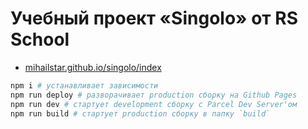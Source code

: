 # Учебный проект «Singolo» от RS School

- [mihailstar.github.io/singolo/index](https://mihailstar.github.io/singolo/index.html)

```bash
npm i # устанавливает зависимости
npm run deploy # разворачивает production сборку на Github Pages
npm run dev # стартует development сборку c Parcel Dev Server'ом
npm run build # стартует production сборку в папку `build`
```
